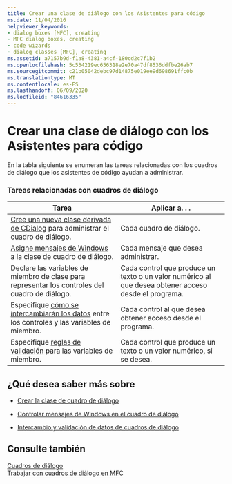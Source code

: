 ```yaml
---
title: Crear una clase de diálogo con los Asistentes para código
ms.date: 11/04/2016
helpviewer_keywords:
- dialog boxes [MFC], creating
- MFC dialog boxes, creating
- code wizards
- dialog classes [MFC], creating
ms.assetid: a7157b9d-f1a8-4381-a4cf-180cd2c7f1b2
ms.openlocfilehash: 5c534219ec656318e2e70a47df8536ddfbe26ab7
ms.sourcegitcommit: c21b05042debc97d14875e019ee9d698691ffc0b
ms.translationtype: MT
ms.contentlocale: es-ES
ms.lasthandoff: 06/09/2020
ms.locfileid: "84616335"
---
```

# <a name="creating-a-dialog-class-with-code-wizards"></a>Crear una clase de diálogo con los Asistentes para código

En la tabla siguiente se enumeran las tareas relacionadas con los cuadros de diálogo que los asistentes de código ayudan a administrar.

### <a name="dialog-related-tasks"></a>Tareas relacionadas con cuadros de diálogo

|Tarea|Aplicar a. . .|
|----------|--------------------|
|[Cree una nueva clase derivada de CDialog](creating-your-dialog-class.md) para administrar el cuadro de diálogo.|Cada cuadro de diálogo.|
|[Asigne mensajes de Windows](handling-windows-messages-in-your-dialog-box.md) a la clase de cuadro de diálogo.|Cada mensaje que desea administrar.|
|Declare las variables de miembro de clase para representar los controles del cuadro de diálogo.|Cada control que produce un texto o un valor numérico al que desea obtener acceso desde el programa.|
|Especifique [cómo se intercambiarán los datos](dialog-data-exchange-and-validation.md) entre los controles y las variables de miembro.|Cada control al que desea obtener acceso desde el programa.|
|Especifique [reglas de validación](dialog-data-exchange-and-validation.md) para las variables de miembro.|Cada control que produce un texto o un valor numérico, si se desea.|

## <a name="what-do-you-want-to-know-more-about"></a>¿Qué desea saber más sobre

- [Crear la clase de cuadro de diálogo](creating-your-dialog-class.md)

- [Controlar mensajes de Windows en el cuadro de diálogo](handling-windows-messages-in-your-dialog-box.md)

- [Intercambio y validación de datos de cuadros de diálogo](dialog-data-exchange-and-validation.md)

## <a name="see-also"></a>Consulte también

[Cuadros de diálogo](dialog-boxes.md)<br/>
[Trabajar con cuadros de diálogo en MFC](life-cycle-of-a-dialog-box.md)

